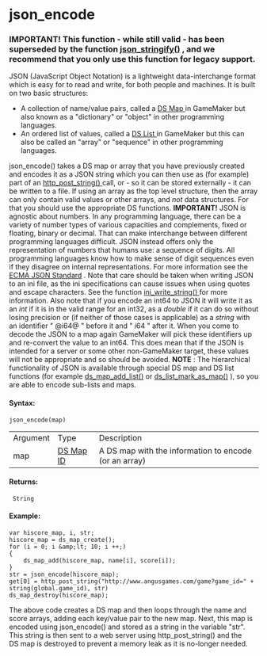 # json_encode

### **IMPORTANT!** This function - while still valid - has been superseded by the function  [json_stringify()](json_stringify)  , and we recommend that you only use this function for legacy support.

JSON (JavaScript Object Notation) is a lightweight data-interchange
format which is easy for to read and write, for both people and
machines. It is built on two basic structures:

-   A collection of name/value pairs, called a [ DS Map
    ](../../Data_Structures/DS_Maps/DS_Maps) in GameMaker but also
    known as a "dictionary" or "object" in other programming languages.
-   An ordered list of values, called a [ DS List
    ](../../Data_Structures/DS_Lists/DS_Lists) in GameMaker but this
    can also be called an "array" or "sequence" in other programming
    languages.

json_encode() takes a DS map or array that you have previously created
and encodes it as a JSON string which you can then use as (for example)
part of an [ http_post_string()
](../../Asynchronous_Functions/HTTP/http_post_string) call, or - so
it can be stored externally - it can be written to a file. If using an
array as the top level structure, then the array can only contain valid
values or other arrays, and *not* data structures. For that you should
use the appropriate DS functions. **IMPORTANT!** JSON is agnostic about
numbers. In any programming language, there can be a variety of number
types of various capacities and complements, fixed or floating, binary
or decimal. That can make interchange between different programming
languages difficult. JSON instead offers only the representation of
numbers that humans use: a sequence of digits. All programming languages
know how to make sense of digit sequences even if they disagree on
internal representations. For more information see the [ECMA JSON
Standard](http://www.ecma-international.org/publications/standards/Ecma-404)
. Note that care should be taken when writing JSON to an ini file, as
the ini specifications can cause issues when using quotes and escape
characters. See the function [ ini_write_string()
](../Ini_Files/ini_write_string) for more information. Also note
that if you encode an int64 to JSON it will write it as an *int* if it
is in the valid range for an int32, as a *double* if it can do so
without losing precision or (if neither of those cases is applicable) as
a *string* with an identifier " @i64@ " before it and " $i64$ " after
it. When you come to decode the JSON to a map again GameMaker will pick
these identifiers up and re-convert the value to an int64. This does
mean that if the JSON is intended for a server or some other
non-GameMaker target, these values will not be appropriate and so should
be avoided. **NOTE** : The hierarchical functionality of JSON is
available through special DS map and DS list functions (for example
[ds_map_add_list()](../../Data_Structures/DS_Maps/ds_map_add_list)
or
[ds_list_mark_as_map()](../../Data_Structures/DS_Lists/ds_list_mark_as_map)
), so you are able to encode sub-lists and maps.

#### Syntax:

``` gml
json_encode(map)
```

|          |                                                                                                          |                                                       |
|----------|----------------------------------------------------------------------------------------------------------|-------------------------------------------------------|
| Argument | Type                                                                                                     | Description                                           |
| map      |  [DS Map ID](../../../../../GameMaker_Language/GML_Reference/Data_Structures/DS_Maps/ds_map_create)  | A DS map with the information to encode (or an array) |

#### Returns:

``` gml
 String
```

#### Example:

``` gml
var hiscore_map, i, str;
hiscore_map = ds_map_create();
for (i = 0; i &amp;lt; 10; i ++;)
{
    ds_map_add(hiscore_map, name[i], score[i]);
}
str = json_encode(hiscore_map);
get[0] = http_post_string("http://www.angusgames.com/game?game_id=" + string(global.game_id), str)
ds_map_destroy(hiscore_map);
```

The above code creates a DS map and then loops through the name and
score arrays, adding each key/value pair to the new map. Next, this map
is encoded using json_encode() and stored as a string in the variable
"str". This string is then sent to a web server using http_post_string()
and the DS map is destroyed to prevent a memory leak as it is no-longer
needed.
